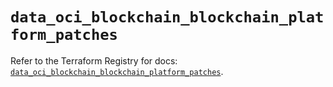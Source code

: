 # `data_oci_blockchain_blockchain_platform_patches`

Refer to the Terraform Registry for docs: [`data_oci_blockchain_blockchain_platform_patches`](https://registry.terraform.io/providers/oracle/oci/7.19.0/docs/data-sources/blockchain_blockchain_platform_patches).

